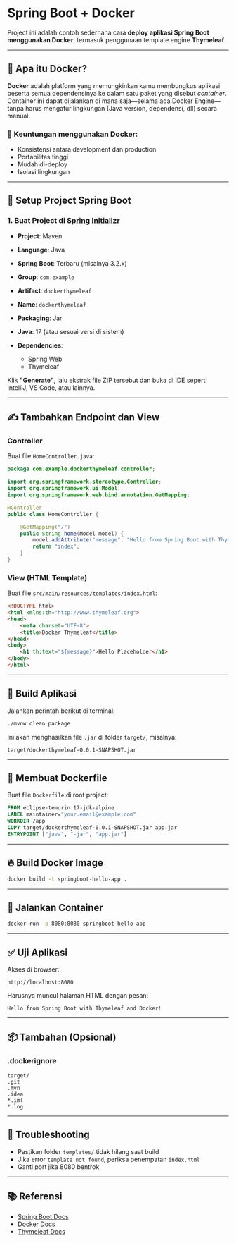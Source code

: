 # Spring Boot + Docker

Project ini adalah contoh sederhana cara **deploy aplikasi Spring Boot menggunakan Docker**, termasuk penggunaan template engine **Thymeleaf**.

---

## 🐳 Apa itu Docker?

**Docker** adalah platform yang memungkinkan kamu membungkus aplikasi beserta semua dependensinya ke dalam satu paket yang disebut *container*. Container ini dapat dijalankan di mana saja—selama ada Docker Engine—tanpa harus mengatur lingkungan (Java version, dependensi, dll) secara manual.

### 🧱 Keuntungan menggunakan Docker:

* Konsistensi antara development dan production
* Portabilitas tinggi
* Mudah di-deploy
* Isolasi lingkungan

---

## 🚀 Setup Project Spring Boot

### 1. Buat Project di [Spring Initializr](https://start.spring.io)

* **Project**: Maven
* **Language**: Java
* **Spring Boot**: Terbaru (misalnya 3.2.x)
* **Group**: `com.example`
* **Artifact**: `dockerthymeleaf`
* **Name**: `dockerthymeleaf`
* **Packaging**: Jar
* **Java**: 17 (atau sesuai versi di sistem)
* **Dependencies**:

  * Spring Web
  * Thymeleaf

Klik **"Generate"**, lalu ekstrak file ZIP tersebut dan buka di IDE seperti IntelliJ, VS Code, atau lainnya.

---

## ✍️ Tambahkan Endpoint dan View

### Controller

Buat file `HomeController.java`:

```java
package com.example.dockerthymeleaf.controller;

import org.springframework.stereotype.Controller;
import org.springframework.ui.Model;
import org.springframework.web.bind.annotation.GetMapping;

@Controller
public class HomeController {

    @GetMapping("/")
    public String home(Model model) {
        model.addAttribute("message", "Hello from Spring Boot with Thymeleaf and Docker!");
        return "index";
    }
}
```

### View (HTML Template)

Buat file `src/main/resources/templates/index.html`:

```html
<!DOCTYPE html>
<html xmlns:th="http://www.thymeleaf.org">
<head>
    <meta charset="UTF-8">
    <title>Docker Thymeleaf</title>
</head>
<body>
    <h1 th:text="${message}">Hello Placeholder</h1>
</body>
</html>
```

---

## 🧰 Build Aplikasi

Jalankan perintah berikut di terminal:

```bash
./mvnw clean package
```

Ini akan menghasilkan file `.jar` di folder `target/`, misalnya:

```
target/dockerthymeleaf-0.0.1-SNAPSHOT.jar
```

---

## 🐋 Membuat Dockerfile

Buat file `Dockerfile` di root project:

```Dockerfile
FROM eclipse-temurin:17-jdk-alpine
LABEL maintainer="your.email@example.com"
WORKDIR /app
COPY target/dockerthymeleaf-0.0.1-SNAPSHOT.jar app.jar
ENTRYPOINT ["java", "-jar", "app.jar"]
```

---

## 🔥 Build Docker Image

```bash
docker build -t springboot-hello-app .
```

---

## 🚦 Jalankan Container

```bash
docker run -p 8080:8080 springboot-hello-app
```

---

## ✅ Uji Aplikasi

Akses di browser:

```
http://localhost:8080
```

Harusnya muncul halaman HTML dengan pesan:

```
Hello from Spring Boot with Thymeleaf and Docker!
```

---

## 📦 Tambahan (Opsional)

### .dockerignore

```
target/
.git
.mvn
.idea
*.iml
*.log
```

---

## 📌 Troubleshooting

* Pastikan folder `templates/` tidak hilang saat build
* Jika error `template not found`, periksa penempatan `index.html`
* Ganti port jika 8080 bentrok

---

## 📚 Referensi

* [Spring Boot Docs](https://docs.spring.io/spring-boot/docs/current/reference/htmlsingle/)
* [Docker Docs](https://docs.docker.com/)
* [Thymeleaf Docs](https://www.thymeleaf.org/)
